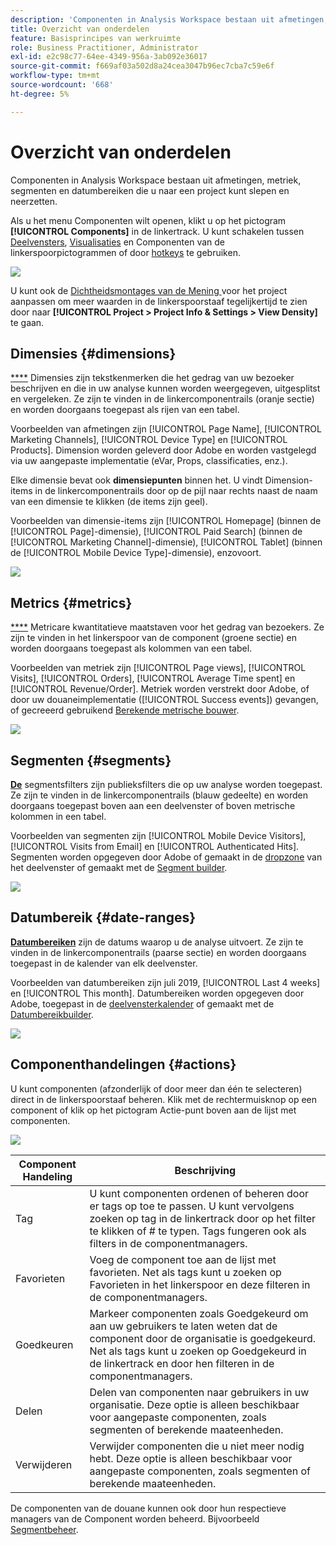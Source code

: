 ```yaml
---
description: 'Componenten in Analysis Workspace bestaan uit afmetingen, metriek, segmenten en datumbereiken die u naar een project kunt slepen en neerzetten. '
title: Overzicht van onderdelen
feature: Basisprincipes van werkruimte
role: Business Practitioner, Administrator
exl-id: e2c98c77-64ee-4349-956a-3ab092e36017
source-git-commit: f669af03a502d8a24cea3047b96ec7cba7c59e6f
workflow-type: tm+mt
source-wordcount: '668'
ht-degree: 5%

---
```


# Overzicht van onderdelen

Componenten in Analysis Workspace bestaan uit afmetingen, metriek, segmenten en datumbereiken die u naar een project kunt slepen en neerzetten.

Als u het menu Componenten wilt openen, klikt u op het pictogram **[!UICONTROL Components]** in de linkertrack. U kunt schakelen tussen [Deelvensters](https://experienceleague.adobe.com/docs/analytics/analyze/analysis-workspace/panels/panels.html), [Visualisaties](https://experienceleague.adobe.com/docs/analytics/analyze/analysis-workspace/visualizations/freeform-analysis-visualizations.html) en Componenten van de linkerspoorpictogrammen of door [hotkeys](/help/analyze/analysis-workspace/build-workspace-project/fa-shortcut-keys.md) te gebruiken.

![](assets/component-overview.png)

U kunt ook de [Dichtheidsmontages van de Mening ](https://experienceleague.adobe.com/docs/analytics/analyze/analysis-workspace/build-workspace-project/view-density.html) voor het project aanpassen om meer waarden in de linkerspoorstaaf tegelijkertijd te zien door naar **[!UICONTROL Project > Project Info & Settings > View Density]** te gaan.

## Dimensies {#dimensions}

[****](https://experienceleague.adobe.com/docs/analytics/components/dimensions/overview.html) Dimensies zijn tekstkenmerken die het gedrag van uw bezoeker beschrijven en die in uw analyse kunnen worden weergegeven, uitgesplitst en vergeleken. Ze zijn te vinden in de linkercomponentrails (oranje sectie) en worden doorgaans toegepast als rijen van een tabel.

Voorbeelden van afmetingen zijn [!UICONTROL Page Name], [!UICONTROL Marketing Channels], [!UICONTROL Device Type] en [!UICONTROL Products]. Dimension worden geleverd door Adobe en worden vastgelegd via uw aangepaste implementatie (eVar, Props, classificaties, enz.).

Elke dimensie bevat ook **dimensiepunten** binnen het. U vindt Dimension-items in de linkercomponentrails door op de pijl naar rechts naast de naam van een dimensie te klikken (de items zijn geel).

Voorbeelden van dimensie-items zijn [!UICONTROL Homepage] (binnen de [!UICONTROL Page]-dimensie), [!UICONTROL Paid Search] (binnen de [!UICONTROL Marketing Channel]-dimensie), [!UICONTROL Tablet] (binnen de [!UICONTROL Mobile Device Type]-dimensie), enzovoort.

![](assets/dimensions.png)

## Metrics {#metrics}

[****](https://experienceleague.adobe.com/docs/analytics/components/metrics/overview.html) Metricare kwantitatieve maatstaven voor het gedrag van bezoekers. Ze zijn te vinden in het linkerspoor van de component (groene sectie) en worden doorgaans toegepast als kolommen van een tabel.

Voorbeelden van metriek zijn [!UICONTROL Page views], [!UICONTROL Visits], [!UICONTROL Orders], [!UICONTROL Average Time spent] en [!UICONTROL Revenue/Order]. Metriek worden verstrekt door Adobe, of door uw douaneimplementatie ([!UICONTROL Success events]) gevangen, of gecreeerd gebruikend [Berekende metrische bouwer](https://experienceleague.adobe.com/docs/analytics/components/calculated-metrics/calcmetric-workflow/cm-build-metrics.html).

![](assets/metrics.png)

## Segmenten {#segments}

[**De**](https://experienceleague.adobe.com/docs/analytics/analyze/analysis-workspace/components/t-freeform-project-segment.html) segmentsfilters zijn publieksfilters die op uw analyse worden toegepast. Ze zijn te vinden in de linkercomponentrails (blauw gedeelte) en worden doorgaans toegepast boven aan een deelvenster of boven metrische kolommen in een tabel.

Voorbeelden van segmenten zijn [!UICONTROL Mobile Device Visitors], [!UICONTROL Visits from Email] en [!UICONTROL Authenticated Hits]. Segmenten worden opgegeven door Adobe of gemaakt in de [dropzone](https://experienceleague.adobe.com/docs/analytics/analyze/analysis-workspace/panels/panels.html) van het deelvenster of gemaakt met de [Segment builder](https://experienceleague.adobe.com/docs/analytics/components/segmentation/segmentation-workflow/seg-build.html).

![](assets/segments.png)

## Datumbereik {#date-ranges}

[**Datumbereiken**](https://experienceleague.adobe.com/docs/analytics/analyze/analysis-workspace/components/calendar-date-ranges/calendar.html) zijn de datums waarop u de analyse uitvoert. Ze zijn te vinden in de linkercomponentrails (paarse sectie) en worden doorgaans toegepast in de kalender van elk deelvenster.

Voorbeelden van datumbereiken zijn juli 2019, [!UICONTROL Last 4 weeks] en [!UICONTROL This month]. Datumbereiken worden opgegeven door Adobe, toegepast in de [deelvensterkalender](https://experienceleague.adobe.com/docs/analytics/analyze/analysis-workspace/panels/panels.html) of gemaakt met de [Datumbereikbuilder](https://experienceleague.adobe.com/docs/analytics/analyze/analysis-workspace/components/calendar-date-ranges/custom-date-ranges.html).

![](assets/date-ranges.png)

## Componenthandelingen {#actions}

U kunt componenten (afzonderlijk of door meer dan één te selecteren) direct in de linkerspoorstaaf beheren. Klik met de rechtermuisknop op een component of klik op het pictogram Actie-punt boven aan de lijst met componenten.

![](assets/component-actions.png)

| Component Handeling | Beschrijving |
|--- |--- |
| Tag | U kunt componenten ordenen of beheren door er tags op toe te passen. U kunt vervolgens zoeken op tag in de linkertrack door op het filter te klikken of # te typen. Tags fungeren ook als filters in de componentmanagers. |
| Favorieten | Voeg de component toe aan de lijst met favorieten. Net als tags kunt u zoeken op Favorieten in het linkerspoor en deze filteren in de componentmanagers. |
| Goedkeuren | Markeer componenten zoals Goedgekeurd om aan uw gebruikers te laten weten dat de component door de organisatie is goedgekeurd. Net als tags kunt u zoeken op Goedgekeurd in de linkertrack en door hen filteren in de componentmanagers. |
| Delen | Delen van componenten naar gebruikers in uw organisatie. Deze optie is alleen beschikbaar voor aangepaste componenten, zoals segmenten of berekende maateenheden. |
| Verwijderen | Verwijder componenten die u niet meer nodig hebt. Deze optie is alleen beschikbaar voor aangepaste componenten, zoals segmenten of berekende maateenheden. |

De componenten van de douane kunnen ook door hun respectieve managers van de Component worden beheerd. Bijvoorbeeld [Segmentbeheer](/help/components/segmentation/segmentation-workflow/seg-manage.md).
